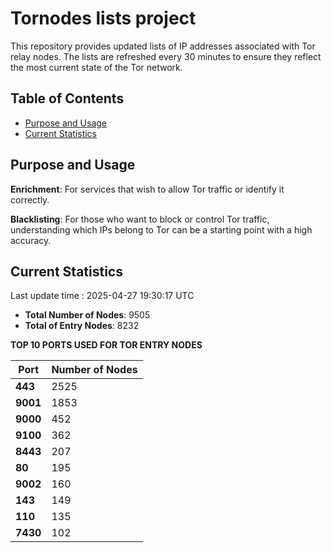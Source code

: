 # Tornodes lists project

This repository provides updated lists of IP addresses associated with Tor relay nodes. The lists are refreshed every 30 minutes to ensure they reflect the most current state of the Tor network.

## Table of Contents

- [Purpose and Usage](#purpose-and-usage)
- [Current Statistics](#current-statistics)


## Purpose and Usage

**Enrichment**: For services that wish to allow Tor traffic or identify it correctly.

**Blacklisting**: For those who want to block or control Tor traffic, understanding which IPs belong to Tor can be a starting point with a high accuracy.

## Current Statistics

Last update time : 2025-04-27 19:30:17 UTC

- **Total Number of Nodes**: 9505
- **Total of Entry Nodes**: 8232

**TOP 10 PORTS USED FOR TOR ENTRY NODES**

| **Port** | **Number of Nodes** |
|------|-----------------|
| **443**   | 2525  |
| **9001**   | 1853  |
| **9000**   | 452  |
| **9100**   | 362  |
| **8443**   | 207  |
| **80**   | 195  |
| **9002**   | 160  |
| **143**   | 149  |
| **110**   | 135  |
| **7430**   | 102  |

